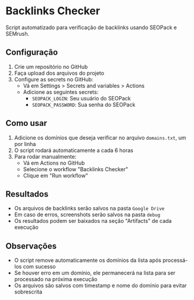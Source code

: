 # Backlinks Checker

Script automatizado para verificação de backlinks usando SEOPack e SEMrush.

## Configuração

1. Crie um repositório no GitHub
2. Faça upload dos arquivos do projeto
3. Configure as secrets no GitHub:
   - Vá em Settings > Secrets and variables > Actions
   - Adicione as seguintes secrets:
     - `SEOPACK_LOGIN`: Seu usuário do SEOPack
     - `SEOPACK_PASSWORD`: Sua senha do SEOPack

## Como usar

1. Adicione os domínios que deseja verificar no arquivo `domains.txt`, um por linha
2. O script rodará automaticamente a cada 6 horas
3. Para rodar manualmente:
   - Vá em Actions no GitHub
   - Selecione o workflow "Backlinks Checker"
   - Clique em "Run workflow"

## Resultados

- Os arquivos de backlinks serão salvos na pasta `Google Drive`
- Em caso de erros, screenshots serão salvos na pasta `debug`
- Os resultados podem ser baixados na seção "Artifacts" de cada execução

## Observações

- O script remove automaticamente os domínios da lista após processá-los com sucesso
- Se houver erro em um domínio, ele permanecerá na lista para ser processado na próxima execução
- Os arquivos são salvos com timestamp e nome do domínio para evitar sobrescrita 
